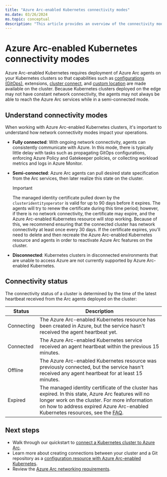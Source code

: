 ```yaml
---
title: "Azure Arc-enabled Kubernetes connectivity modes"
ms.date: 03/26/2024
ms.topic: conceptual
description: "This article provides an overview of the connectivity modes supported by Azure Arc-enabled Kubernetes"
---
```


# Azure Arc-enabled Kubernetes connectivity modes

Azure Arc-enabled Kubernetes requires deployment of Azure Arc agents on your Kubernetes clusters so that capabilities such as [configurations (GitOps)](conceptual-gitops-flux2.md), extensions, [cluster connect](conceptual-cluster-connect.md), and [custom location](conceptual-custom-locations.md) are made available on the cluster. Because Kubernetes clusters deployed on the edge may not have constant network connectivity, the agents may not always be able to reach the Azure Arc services while in a semi-connected mode.

## Understand connectivity modes

When working with Azure Arc-enabled Kubernetes clusters, it's important to understand how network connectivity modes impact your operations.

- **Fully connected**: With ongoing network connectivity, agents can consistently communicate with Azure. In this mode, there is typically little delay with tasks such as propagating GitOps configurations, enforcing Azure Policy and Gatekeeper policies, or collecting workload metrics and logs in Azure Monitor.

- **Semi-connected**:  Azure Arc agents can pull desired state specification from the Arc services, then later realize this state on the cluster.

  > [!IMPORTANT]
  > The managed identity certificate pulled down by the `clusteridentityoperator` is valid for up to 90 days before it expires. The agents will try to renew the certificate during this time period; however, if there is no network connectivity, the certificate may expire, and the Azure Arc-enabled Kubernetes resource will stop working. Because of this, we recommend ensuring that the connected cluster has network connectivity at least once every 30 days. If the certificate expires, you'll need to delete and then recreate the Azure Arc-enabled Kubernetes resource and agents in order to reactivate Azure Arc features on the cluster.

- **Disconnected**: Kubernetes clusters in disconnected environments that are unable to access Azure are not currently supported by Azure Arc-enabled Kubernetes.

## Connectivity status

The connectivity status of a cluster is determined by the time of the latest heartbeat received from the Arc agents deployed on the cluster:

| Status | Description |
| ------ | ----------- |
| Connecting | The Azure Arc-enabled Kubernetes resource has been created in Azure, but the service hasn't received the agent heartbeat yet. |
| Connected | The Azure Arc-enabled Kubernetes service received an agent heartbeat within the previous 15 minutes. |
| Offline | The Azure Arc-enabled Kubernetes resource was previously connected, but the service hasn't received any agent heartbeat for at least 15 minutes. |
| Expired | The managed identity certificate of the cluster has expired. In this state, Azure Arc features will no longer work on the cluster. For more information on how to address expired Azure Arc-enabled Kubernetes resources, see the [FAQ](./faq.md#how-do-i-address-expired-azure-arc-enabled-kubernetes-resources). |

## Next steps

- Walk through our quickstart to [connect a Kubernetes cluster to Azure Arc](./quickstart-connect-cluster.md).
- Learn more about creating connections between your cluster and a Git repository as a [configuration resource with Azure Arc-enabled Kubernetes](./conceptual-gitops-flux2.md).
- Review the [Azure Arc networking requirements](network-requirements.md).
